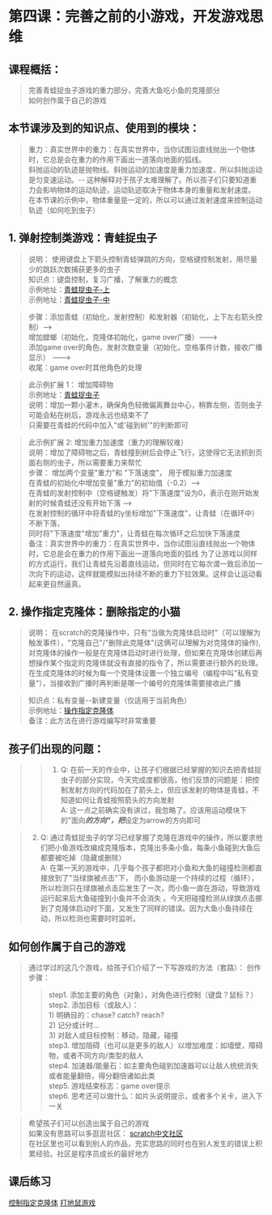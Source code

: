 # 第四课：完善之前的小游戏，开发游戏思维

## 课程概括：   
> 完善青蛙捉虫子游戏的重力部分，完善大鱼吃小鱼的克隆部分      
> 如何创作属于自己的游戏   

## 本节课涉及到的知识点、使用到的模块：  
> 重力：真实世界中的重力：在真实世界中，当你试图沿直线抛出一个物体时，它总是会在重力的作用下画出一道落向地面的弧线。  
        斜抛运动的轨迹是抛物线。斜抛运动的加速度是重力加速度，所以斜抛运动是匀变速运动。-- 这种解释对于孩子太难理解了。所以孩子们只要知道重力会影响物体的运动轨迹，运动轨迹取决于物体本身的重量和发射速度。   
        在本节课的示例中，物体重量是一定的，所以可以通过发射速度来控制运动轨迹（如何吃到虫子）


## 1. 弹射控制类游戏：青蛙捉虫子      
> 说明： 使用键盘上下箭头控制青蛙弹跳的方向，空格键控制发射，用尽量少的跳跃次数捕获更多的虫子   
> 知识点：键盘控制，复习广播，了解重力的概念     
> 示例地址：[青蛙捉虫子-上](https://scratch.mit.edu/projects/324177292/editor)   
> 示例地址：[青蛙捉虫子-中](https://scratch.mit.edu/projects/324174825/editor)

> 步骤：添加青蛙（初始化，发射控制）和发射器（初始化，上下左右箭头控制）-->   
        增加螳螂（初始化，克隆体初始化，game over广播）———>   
        添加game over的角色，发射次数变量（初始化，空格事件计数，接收广播显示） ———>    
        收尾：game over时其他角色的处理

> 此示例扩展 1： 增加障碍物   
> 示例地址：[青蛙捉虫子](https://scratch.mit.edu/projects/323834199/editor)   
> 说明：增加一颗小灌木，确保角色轻微偏离舞台中心，稍靠左侧，否则虫子可能会粘在树后，游戏永远也结束不了   
> 只需要在青蛙的代码中加入"或'碰到树'"的判断即可   

> 此示例扩展 2: 增加重力加速度（重力的理解较难）    
> 说明：增加了障碍物之后，青蛙撞到树后会停止飞行，这使得它无法抓到页面右侧的虫子，所以需要重力来帮忙   
> 步骤： 增加两个变量"重力"和 "下落速度"， 用于模拟重力加速度   
        在青蛙的初始化中增加变量"重力"的初始值（-0.2）-->   
        在青蛙的发射控制中（空格键触发）将"下落速度"设为0，表示在刚开始发射的时候青蛙还没有开始下落 -->    
        在发射控制的循环中将青蛙的y坐标增加"下落速度"，让青蛙（在循环中）不断下落，   
        同时将"下落速度"增加"重力"，让青蛙在每次循环之后加快下落速度    
> 备注：真实世界中的重力：在真实世界中，当你试图沿直线抛出一个物体时，它总是会在重力的作用下画出一道落向地面的弧线
        为了让游戏以同样的方式运行，我们让青蛙先沿着直线运动，但同时在它每次谓一致后添加一次向下的运动，这样就能模拟出持续不断的重力下拉效果。这样会让运动看起来更自然逼真。    
        
## 2. 操作指定克隆体：删除指定的小猫
> 说明： 在scratch的克隆操作中，只有"当做为克隆体启动时"（可以理解为触发事件），"克隆自己"/"删除此克隆体"(这俩可以理解为对克隆体的操作), 对克隆体的操作一般是在克隆体启动时进行处理，但如果在克隆体创建后再想操作某个指定的克隆体就没有直接的指令了，所以需要进行额外的处理。在生成克隆体的时候为每一个克隆体设置一个独立编号（编程中叫"私有变量"），当接收到广播时再判断是哪一个编号的克隆体需要接收此广播     
    
   
> 知识点：私有变量--新建变量（仅适用于当前角色）      
> 示例地址：[操作指定克隆体](https://scratch.mit.edu/projects/324179756/editor)   
> 备注：此方法在进行游戏编写时非常重要   

## 孩子们出现的问题：  
>>1. Q: 在前一天的作业中，让孩子们根据已经掌握的知识去把青蛙捉虫子的部分实现，今天完成度都很高，他们反馈的问题是：把控制发射方向的代码加在了箭头上，但应该发射的物体是青蛙，不知道如何让青蛙按照箭头的方向发射    
     A: 这一点之前确实没有讲过，我忽略了。应该用运动模块下的"面向***的方向"，把***设定为arrow的方向即可
   
 >2. Q: 通过青蛙捉虫子的学习已经掌握了克隆在游戏中的操作，所以要求他们把小鱼游戏改编成克隆版本，克隆出多条小鱼，每条小鱼碰到大鱼后都要被吃掉（隐藏或删除）      
     A:  在第一天的游戏中，几乎每个孩子都把对小鱼和大鱼的碰撞检测都直接放到了"当绿旗被点击"下， 而小鱼游动是一个持续的过程（循环），所以检测只在绿旗被点击后发生了一次，而小鱼一直在游动，导致游戏运行起来后大鱼碰撞到小鱼并不会消失 。今天把碰撞检测从绿旗点击挪到了克隆体启动时下面，又发生了同样的错误。因为大鱼小鱼持续在动，所以检测也需要时时监听。   
     
     
     
## 如何创作属于自己的游戏
> 通过学过的这几个游戏，给孩子们介绍了一下写游戏的方法（套路）： 
> 创作步骤：  
>> step1. 添加主要的角色（对象），对角色进行控制（键盘？鼠标？）   
>> step2. 添加目标（或敌人）：    
    1) 明确目的：chase? catch? reach?    
    2) 记分或计时...    
    3) 对敌人或目标控制：移动，隐藏，碰撞      
>> step3. 增加阻碍（也可以是更多的敌人）以增加难度：如墙壁，障碍物，或者不同方向/类型的敌人   
>> step4. 加速器/能量石：如主要角色碰到加速器可以让敌人统统消失或者能量翻倍，得分翻倍诸如此类      
>> step5. 游戏结束标志：game over提示     
>> step6. 思考还可以做什么：如片头说明提示，或者多个关卡，进入下一关    

> 希望孩子们可以创造出属于自己的游戏   
> 如果没有思路可以多逛逛社区： [scratch中文社区](https://scratch.mit.edu/discuss/17/)   
> 在社区里也可以看到别人的作品，充实思路的同时也在别人发生的错误上积累经验。社区是程序员成长的最好地方  

## 课后练习
[控制指定克隆体](review2.md)
[打地鼠游戏](exercise4.md)
